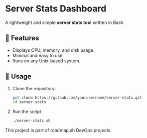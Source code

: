 # Server Stats Dashboard

A lightweight and simple **server stats tool** written in Bash.

## 🚀 Features

- Displays CPU, memory, and disk usage.
- Minimal and easy to use.
- Runs on any Unix-based system.

## 📄 Usage

1. Clone the repository:
   ```bash
   git clone https://github.com/yourusername/server-stats.git
   cd server-stats

2. Run the script
    ```bash
    ./server-stats.sh


This project is part of roadmap.sh DevOps projects.